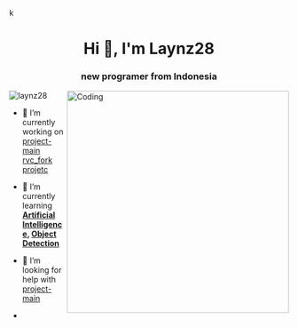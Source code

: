 k 


<h1 align="center">Hi 👋, I'm Laynz28</h1>
<h3 align="center">new programer from Indonesia</h3>

<img align="right" alt="Coding" width="400" src="https://i.scdn.co/image/ab67706c0000da84c097328895765e6e5c67da7b">

<p align="left"> <img src="https://komarev.com/ghpvc/?username=laynz28&label=Profile%20views&color=0e75b6&style=flat" alt="laynz28" /> </p>


- 🔭 I’m currently working on [project-main rvc_fork projetc](https://github.com/HoshioPilio/projetc-main)

- 🌱 I’m currently learning **[Artificial Intelligence](https://www.google.com/search?client=firefox-b-d&q=Artificial+Intelligence), [Object Detection](https://www.google.com/search?client=firefox-b-d&q=Object+Detection)**

- 🤝 I’m looking for help with [project-main]([https://github.com/laynz28/KitEngine](https://github.com/HoshioPilio/projetc-main))
- 



